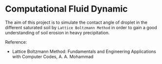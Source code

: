 # Computational Fluid Dynamic

The aim of this project is to simulate the contact angle of droplet in the different saturated soil by `Lattice Boltzmann Method` in order to gain a good
understanding of soil erosion in heavy precipitation.

Reference:

+ Lattice Boltzmann Method: Fundamentals and Engineering Applications with Computer Codes, A. A. Mohammad
